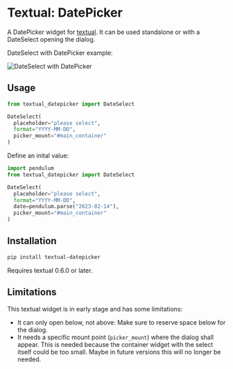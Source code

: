 # Textual: DatePicker

A DatePicker widget for [textual](https://github.com/Textualize/textual). It can be used standalone or with a DateSelect opening the dialog.

DateSelect with DatePicker example:

![DateSelect with DatePicker](https://user-images.githubusercontent.com/922559/209947716-3ee53f74-4d98-4d9c-a261-afb84955d519.png)


## Usage

```python
from textual_datepicker import DateSelect

DateSelect(
  placeholder="please select",
  format="YYYY-MM-DD",
  picker_mount="#main_container"
)
```

Define an inital value:

```python
import pendulum
from textual_datepicker import DateSelect

DateSelect(
  placeholder="please select",
  format="YYYY-MM-DD",
  date=pendulum.parse("2023-02-14"),
  picker_mount="#main_container"
)
```

## Installation

```bash
pip install textual-datepicker
```

Requires textual 0.6.0 or later.

## Limitations

This textual widget is in early stage and has some limitations:

* It can only open below, not above: Make sure to reserve space below for the dialog.
* It needs a specific mount point (`picker_mount`) where the dialog
  shall appear. This is needed because the container widget with the select
  itself could be too small. Maybe in future versions this will no longer be
  needed.
